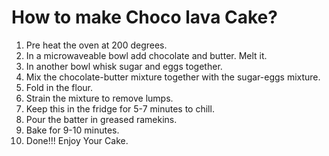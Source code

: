 # How to make Choco lava Cake?

1. Pre heat the oven at 200 degrees.
2. In a microwaveable bowl add chocolate and butter. Melt it.
3. In another bowl whisk sugar and eggs together.
4. Mix the chocolate-butter mixture together with the sugar-eggs mixture.
5. Fold in the flour.
6. Strain the mixture to remove lumps.
7. Keep this in the fridge for 5-7 minutes to chill.
8. Pour the batter in greased ramekins.
9. Bake for 9-10 minutes.
10. Done!!! Enjoy Your Cake.
